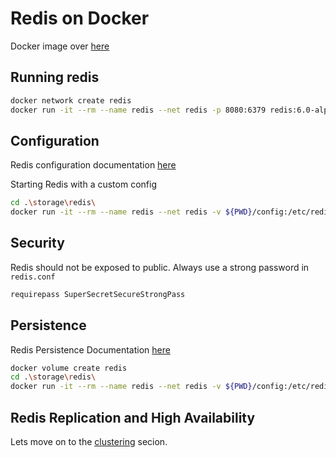 # Redis on Docker

Docker image over [here](https://hub.docker.com/_/redis)

## Running redis
```sh
docker network create redis
docker run -it --rm --name redis --net redis -p 8080:6379 redis:6.0-alpine
```
## Configuration
Redis configuration documentation [here](https://redis.io/topics/config)

Starting Redis with a custom config

```sh
cd .\storage\redis\
docker run -it --rm --name redis --net redis -v ${PWD}/config:/etc/redis/ redis:6.0-alpine redis-server /etc/redis/redis.conf
```

## Security
Redis should not be exposed to public. Always use a strong password in `redis.conf`

```sh
requirepass SuperSecretSecureStrongPass
```

## Persistence

Redis Persistence Documentation [here](https://redis.io/topics/persistence)

```sh
docker volume create redis
cd .\storage\redis\
docker run -it --rm --name redis --net redis -v ${PWD}/config:/etc/redis/ -v redis:/data/  redis:6.0-alpine redis-server /etc/redis/redis.conf
```

## Redis Replication and High Availability
Lets move on to the [clustering]() secion.
